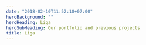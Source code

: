```yaml
---
date: "2018-02-10T11:52:18+07:00"
heroBackground: ""
heroHeading: Liga
heroSubHeading: Our portfolio and previous projects
title: Liga
---
```

